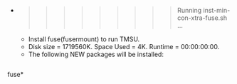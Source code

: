 * >>>>>>>>> Running inst-min-con-xtra-fuse.sh ...
  * Install fuse(fusermount) to run TMSU.
  * Disk size = 1719560K. Space Used = 4K. Runtime = 00:00:00:00.
  * The following NEW packages will be installed:
  ```bash
fuse*
  ```
